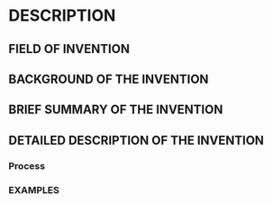 # DESCRIPTION

## FIELD OF INVENTION

## BACKGROUND OF THE INVENTION

## BRIEF SUMMARY OF THE INVENTION

## DETAILED DESCRIPTION OF THE INVENTION

### Process

### EXAMPLES

